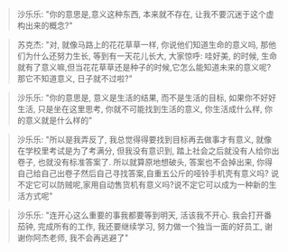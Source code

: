 >沙乐乐: "你的意思是,意义这种东西, 本来就不存在, 让我不要沉迷于这个虚构出来的概念?"

>苏克杰: "对, 就像马路上的花花草草一样, 你说他们知道生命的意义吗, 那他们为什么还努力生长, 等到有一天花儿长大, 大家惊呼: 哇好美, 的时候, 生命就有了意义嘛,但当花花草草还是种子的时候,它怎么能知道未来的意义呢? 那它不知道意义, 日子就不过啦?"

>沙乐乐: "你的意思是, 意义是生活的结果, 而不是生活的目标, 如果你不好好生活, 只是坐在这里思考, 你就不可能找到生活的意义, 你生活成什么样, 你的意义就是什么样的"

>沙乐乐: "所以是我弄反了, 我总觉得得要找到目标再去做事才有意义, 就像在学校里考试是为了考满分, 但我没有意识到, 踏上社会之后就没有人给你出卷子, 也就没有标准答案了. 所以就算原地想破头, 答案也不会掉出来, 你得自己给自己出卷子然后自己寻找答案,自重五公斤的哑铃手机壳有意义吗? 说不定它可以防贼呢,家用自动售货机有意义吗?说不定它可以成为一种新的生活方式呢"

>沙乐乐: "连开心这么重要的事我都要等到明天, 活该我不开心. 我会打开番茄钟, 完成所有的工作, 我还要继续学习, 努力做一个独当一面的好员工, 谢谢你阿杰老师, 我不会再逃避了"